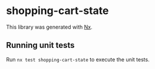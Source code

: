 # shopping-cart-state

This library was generated with [Nx](https://nx.dev).


## Running unit tests

Run `nx test shopping-cart-state` to execute the unit tests.

